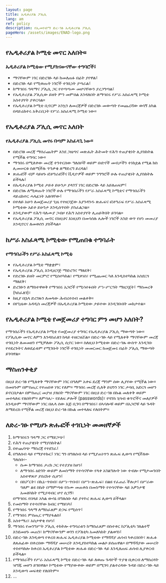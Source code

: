 ```yaml
---
layout: page
title: ኤዲቶሪያል ፖሊሲ
lang: am
ref: policy
description: የኢመየብማ ድረ-ገፅ ኤዲቶሪያል ፖሊሲ
pageHero: /assets/images/ENAD-logo.png
---
```


<aside class="post-aside">
</aside>
<div class="post-content">
	<h2>የኤዲቶሪያል ኮሚቴ መኖር አለበት።</h2>
	<div>
		<h3>ኤዲቶሪያል ኮሚቴው የሚያከናውናቸው ተግባሮች፤</h3>
		<p>
			<ul>
    		<li>ማናቸውም ነገር በድረገፁ ላይ ከመለጠፉ በፊት ያየዋል፤</li>
    		<li>በድረገፁ ላይ የሚወጡት ነገሮች ተገቢነት ያጣራል፤</li>
    		<li>ከማኅበሩ ዓላማና ፖሊሲ ጋር የተጣጣሙ መሆናቸውን ያረጋግጣል፤</li>
    		<li>የኤዲቶሪያል ፖሊሲው ይዘት ምን መምሰል እንዳለበት ለማኅበሩ የሥራ አስፈጻሚ ኮሚቴ አስተያየት ያቀርባል።</li>
    		<li>የኤዲቶሪያል ኮሚቴ ቢኖርም አንኳን ለመረጃዎች በድረገፁ መውጣት የመጨረሻው ወሳኝ አካል በዳይሬክተሩ አቅራቢነት የሥራ አስፈጻሚ ኮሚቴ ነው።</li>
   		</ul>
		</p>
	</div>
	<h2>የኤዲቶሪያል ፖሊሲ መኖር አለበት</h2>
	<div>
		<h3>የኤዲቶሪያል ፖሊሲ መኖሩ በጣም አስፈላጊ ነው።</h3>
		<p>
      <ul>
        <li>በድረገፅ መረጃ ማሰራጨትም እንደ ጋዜጣና መጽሔት ሕትመት የሕግ ተጠያቂነት ሊያስከትል የሚችል ተግባር ነው።</li>
        <li>ማኅበሩ በሚለቀው መረጃ ተንተርሰው ግለሰቦች ወይም ቡድኖች መብታችን ተነክቷል የሚል ክስ ሊመሠርቱ ስለሚችሉ ጥንቃቄ ለማድረግ ይረዳል፤</li>
        <li>ጽሑፎች ብቻ ሳይሆኑ ፎቶግራፎችና ቪዲዮዎች ወይም ንግግሮች ሁሉ ተጠያቂነት ሊያስከትሉ ይችላሉ፤</li>
    		<li>በኤዲቶሪያል ኮሚቴ ታይቶ ይሁንታ ያላገኘ ነገር በድረገፁ ላይ አይለጠፍም፤</li>
        <li>በድረገጹ ለሚወጡት ነገሮች ሁሉ የማኅበራችን የሥራ አስፈጻሚ ኮሚቴና የማኅበራችን ዳይሬክተር ሓላፊነት አለባቸው፤</li>
        <li>በተለይ አሁን ለመጀመሪያ ጊዜ የተዘጋጀው እያንዳንዱ ጽሑፍና ፎቶግራፍ የሥራ አስፈጻሚ ኮሚቴው አይቶ ይሁንታ እንዲሰጥበት ያስፈልጋል።</li>
        <li>እንዲያውም የሕግ ባለሙያ ጋብዞ የሕግ አስተያየት ሊጠይቅበት ይገባል።</li>
        <li>የኤዲቶሪያል ፖሊሲ መኖር በነዚህና እነዚህን በመሳሰሉ ሌሎች ነገሮች አንድ ወጥ የሆነ መመሪያ እንዲኖርና ለመወሰን ያስችላል።</li>
      </ul>
    </p>
	</div>
	<h2>ከሥራ አስፈጻሚ ኮሚቴው የሚጠበቁ ተግባራት</h2>
	<div>
		<h3>የማኅበራችን የሥራ አስፈጻሚ ኮሚቴ</h3>
		<p>
      <ul>
        <li>የኤዲቶሪያል ኮሚቴ ማቋቋም፣</li>
        <li>የኤዲቶሪያል ፖሊሲ እንዲዘጋጅ ማድረግና ማፅደቅ፣</li>
        <li>የድረገፁ ይዘት መርምሮ የሚስተካከል፣ የሚቀነስ፣ የሚጨመር ካለ እንዲስተካከል አስደርጎ ማፅደቅ፣</li>
        <li>ድረገፁን ለማስተዋወቅ የማኅበሩ አጋሮች የሚሳተፉበት ሥነ-ሥርዓት ማዘጋጀት፤ ማስመረቅ (ካስፈለገ)፣</li>
        <li>ከዚያ በኋላ ድረገጹን ለመላው ሕብረተሰብ መልቀቅ።</li>
        <li>በየጊዜው አዳዲስ መረጃዎች በኤዲቶሪያል ኮሚቴው ታይተው እንዲገቡበት መከታተል።</li>
      </ul>
    </p>
	</div>
  <div>
    <h2>የኤዲቶሪያል ኮሚቴ የመጀመሪያ ተግባር ምን መሆን አለበት?</h2>
    <div>
      <p>
        የማኅበራችን የኤዲቶሪያል ኮሚቴ የመጀመሪያ ተግባር የኤዲቶሪያል ፖሊሲ ማውጣት ነው። የፖሊሲው መኖር ለምን እንዳስፈለገ ከላይ ተዘርዝሯል። በድረ-ገፁ ላይ የሚለቀቅ ማናቸውም መረጃ ተገቢነት ለመመዘን የሚቻለው ፖሊሲ ሲኖር ነው። ስለዚህ ኮሚቴው በድረ-ገጹ ውስጥ እንዲገቡ የተደረጉትና ለወደፊቱም የሚገቡት ነገሮች ተገቢነት መመርመር ከመጀመሩ በፊት ፖሊሲ ማውጣት ይገባዋል። 
      </p>
    </div>
  </div>
  <div>
    <h2>ማስጠንቀቂያ</h2>
    <div>
     <p>
        በዚህ ድረ-ገፅ የሚለቀቅ ማናቸውም ነገር በዓለም አቀፍ ደረጃ ማንም ሰው ሊያየው የሚችል ነው። በመሆኑም በምስጢር የተጠበቀ ነገር የለም። ማኅበሩ መረጃ ሲለቅ ይህንን ነገር ታሳቢ አድርጎ መሆን ይኖርበታል። በምስጢር መያዝ ያለበት ማናቸውም ነገር በዚህ ድረ-ገፅ በኩል መለቀቅ ወይም መተላለፍ የለበትም። ለምሳሌ፡- የይለፍ ቃሎች (passwords)፣ የባንክ ሂሳብ ቁጥሮችና መለያዎች እንዲሁም ማናቸውም ነገር በሌላ ሰው እጅ ቢገባ በማኅበሩ፣ በኣባሎቹ ወይም በአጋሮቹ ላይ ጉዳት ለማድረስ የሚችል መረጃ በዚህ ድረ-ገፅ በኩል መተላለፍ የለበትም። 
     </p>
    </div>
    <h2>
      ለድረ-ገፁ የሚሆኑ ጽሑፎች ተገቢነት መመዘኛዎች
    </h2>
    <div>
      <p>
        <ol>
          <li>
            ከማኅበሩን ዓላማ ጋር የማይጋጭ፤
          </li>
          <li>
            የሕግ ተጠያቂነት የማያስከትል፤
          </li>
          <li>
            በተጨባጭ ማስረጃ የተደገፈ፤
          </li>
          <li>
            በግለሰብ ላይ የማያተኩር፤ ነገር ግን በግለሰብ ላይ የሚያጠነጥን ጽሑፍ ሊወጣ የሚችለው ግለሰቡ፡-
            <ul>
              <li>
                ስሙ ከማኅበሩ ታሪክ ጋር የተያያዘ ከሆነ፤
              </li>
              <li>
                ለማኅበሩ ዕድገት ውይም ለመስማት የተሳናቸው የላቀ አገልግሎት ነው ተብሎ የሚታመንበት አስተዋጽዖ ያበረከተ ሲሆን፤
              </li>
              <li>
                በስፖርት፣ በኪኔ-ጥበብ፣ በሥነ-ጥበብ፣ በሥነ-ጽሑፍ፣ በልዩ የፈጠራ ችሎታ፤ በሥራው ዓለም ልዩ ስኬት በማምጣቱ የስሙ መጠቀስ በመስማት የተሳናቸው ላይ አዎንታዊ አመለካከት የሚያዳብር ሆኖ ሲገኝ፣
              </li>
            </ul>
             በማኅበሩ የበላይ አካል ውሳኔ በግለሰቡ ላይ ያተኮረ ጽሑፍ ሊወጣ ይችላል።
          </li>
          <li>
            የመስማት የተሳናቸው ክብር የማይነካ፤
          </li>
          <li>
            የማኅበሩ ዓላማ ለማስፈጸም ድጋፍ የሚሰጥ፤
          </li>
          <li>
            የማኅበሩ ምስጢር የማያፋልስ፤
          </li>
          <li>
            አስተማሪ፣ አስታዋቂ የሆነ፤
          </li>
          <li>
            ማኅበሩ የመንግሥት ፖሊሲ ተከትሎ ተግባራቱን ከማስፈጸም በስተቀር ከፖሊቲካ ገለልተኛ እንደመሆኑ መጠን፣ ከማናቸውንም ወገን የፖለቲካ አመለካከት ያልወገነ፤
          </li>
          <li>
            በድረ-ገፁ እንዲወጣ የቀረበ ጽሑፍ ኤዲቶሪያል ኮሚቴው የማሻሻያ ሐሳብ ካቀረበበት፣ ጽሑፉ ለጸሐፊው በቀረበው ማሻሻያ መሠረት እንዲያስተካክል መልሶ ይሰጠዋል። በማሻሻያው መሠረት ተስተካክሎ ከቀረበ ኤዲቶሪያል ኮሚቴው ጽሑፉ በድረ-ገፁ ላይ እንዲለጠፍ ሐሳብ ሊያቀርብ ይችላል። 
          </li>
          <li>
            የማኅበራችን የሥራ አስፈጻሚ ኮሚቴ በድረ-ገፁ ላይ ለወጡ ጉዳዮች ጥያቄ ቢቀርብ ለማስረዳት ዝግጁ መሆን ይገበዋል። ኮሚቴው የማያውቀው ወይም በሚገባ ያልተረዳው ጉዳይ በድረ-ገፁ ላይ እንዲወጣ መፍቀድ የለበትም።
          </li>
          <li>
            ...
          </li>
        </ol>
      </p>
    </div>
  </div>
</div>